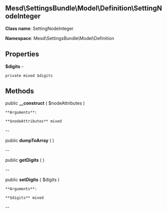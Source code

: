 Mesd\SettingsBundle\Model\Definition\SettingNodeInteger
---------------

    

    


**Class name**: SettingNodeInteger

**Namespace**: Mesd\SettingsBundle\Model\Definition









Properties
----------


**$digits** - 



    private mixed $digits






Methods
-------


public **__construct** ( $nodeAttributes )


    








    **Arguments**:

    **$nodeAttributes** mixed 


--


public **dumpToArray** (  )


    









--


public **getDigits** (  )


    









--


public **setDigits** ( $digits )


    








    **Arguments**:

    **$digits** mixed 


--

